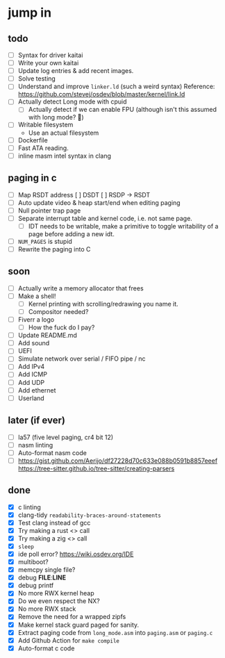 
# jump in

## todo

- [ ] Syntax for driver kaitai
- [ ] Write your own kaitai
- [ ] Update log entries & add recent images.
- [ ] Solve testing
- [ ] Understand and improve `linker.ld` (such a weird syntax)
      Reference: https://github.com/stevej/osdev/blob/master/kernel/link.ld
- [ ] Actually detect Long mode with cpuid
	- [ ] Actually detect if we can enable FPU (although isn't this assumed with
		  long mode? :thinking:)
- [ ] Writable filesystem
	- Use an actual filesystem
- [ ] Dockerfile
- [ ] Fast ATA reading.
- [ ] inline masm intel syntax in clang

## paging in c

- [ ] Map RSDT address
	[ ] DSDT
	[ ] RSDP -> RSDT
- [ ] Auto update video & heap start/end when editing paging
- [ ] Null pointer trap page
- [ ] Separate interrupt table and kernel code, i.e. not same page. 
	- [ ] IDT needs to be writable, make a primitive to toggle writability of a
		  page before adding a new idt.
- [ ] `NUM_PAGES` is stupid
- [ ] Rewrite the paging into C

## soon

- [ ] Actually write a memory allocator that frees
- [ ] Make a shell!
	- [ ] Kernel printing with scrolling/redrawing you name it.
	- [ ] Compositor needed?
- [ ] Fiverr a logo
	- [ ] How the fuck do I pay?
- [ ] Update README.md
- [ ] Add sound
- [ ] UEFI
- [ ] Simulate network over serial / FIFO pipe / nc
- [ ] Add IPv4
- [ ] Add ICMP
- [ ] Add UDP
- [ ] Add ethernet
- [ ] Userland

## later (if ever)

- [ ] la57 (five level paging, cr4 bit 12)
- [ ] nasm linting
- [ ] Auto-format nasm code
- [ ] https://gist.github.com/Aerijo/df27228d70c633e088b0591b8857eeef
      https://tree-sitter.github.io/tree-sitter/creating-parsers

## done

- [x] c linting
- [x] clang-tidy `readability-braces-around-statements`
- [x] Test clang instead of gcc
- [x] Try making a rust <> call
- [x] Try making a zig  <> call
- [x] `sleep`
- [x] ide poll error?
	  https://wiki.osdev.org/IDE
- [x] multiboot?
- [x] memcpy single file?
- [x] debug __FILE__:__LINE__
- [x] debug printf
- [x] No more RWX kernel heap
- [x] Do we even respect the NX?
- [x] No more RWX stack
- [x] Remove the need for a wrapped zipfs
- [x] Make kernel stack guard paged for sanity.
- [x] Extract paging code from `long_mode.asm` into `paging.asm` or `paging.c`
- [x] Add Github Action for `make compile`
- [x] Auto-format c code
